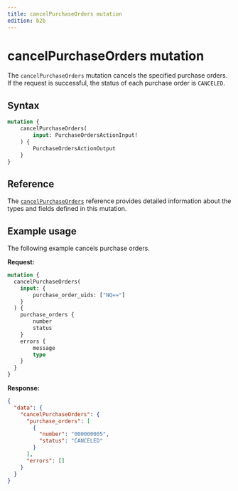 ```yaml
---
title: cancelPurchaseOrders mutation
edition: b2b
---
```


# cancelPurchaseOrders mutation

The `cancelPurchaseOrders` mutation cancels the specified purchase orders. If the request is successful, the status of each purchase order is `CANCELED`.

## Syntax

```graphql
mutation {
    cancelPurchaseOrders(
        input: PurchaseOrdersActionInput!
    ) {
        PurchaseOrdersActionOutput
    }
}
```

## Reference

The [`cancelPurchaseOrders`](https://developer.adobe.com/commerce/webapi/graphql-api/index.html#mutation-cancelPurchaseOrders) reference provides detailed information about the types and fields defined in this mutation.

## Example usage

The following example cancels purchase orders.

**Request:**

``` graphql
mutation {
  cancelPurchaseOrders(
    input: {
        purchase_order_uids: ["NQ=="]
    }
  ) {
    purchase_orders {
        number
        status
    }
    errors {
        message
        type
    }
  }
}
```

**Response:**

``` json
{
  "data": {
    "cancelPurchaseOrders": {
      "purchase_orders": [
        {
          "number": "000000005",
          "status": "CANCELED"
        }
      ],
      "errors": []
    }
  }
}
```
